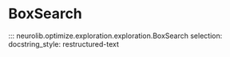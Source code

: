 # BoxSearch

::: neurolib.optimize.exploration.exploration.BoxSearch
    selection:
      docstring_style: restructured-text